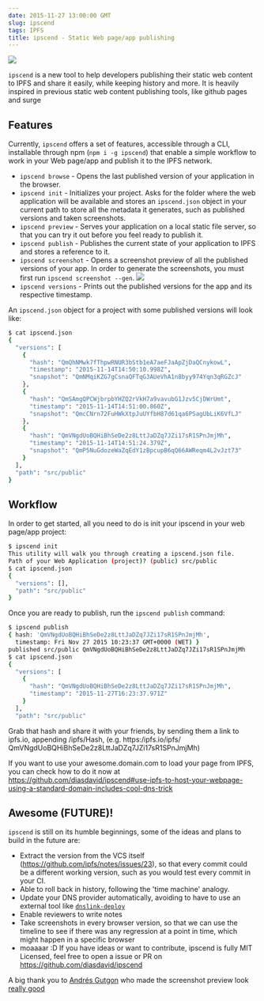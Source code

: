 ```yaml
---
date: 2015-11-27 13:00:00 GMT
slug: ipscend
tags: IPFS
title: ipscend - Static Web page/app publishing
---
```


![](/img/ipscend.png)

`ipscend` is a new tool to help developers publishing their static web content to IPFS and share it easily, while keeping history and more. It is heavily inspired in previous static web content publishing tools, like github pages and surge

## Features

Currently, `ipscend` offers a set of features, accessible through a CLI, installable through npm (`npm i -g ipscend`) that enable a simple workflow to work in your Web page/app and publish it to the IPFS network.

- `ipscend browse` - Opens the last published version of your application in the browser.
- `ipscend init` - Initializes your project. Asks for the folder where the web application will be available and stores an `ipscend.json` object in your current path to store all the metadata it generates, such as published versions and taken screenshots.
- `ipscend preview` - Serves your application on a local static file server, so that you can try it out before you feel ready to publish it. 
- `ipscend publish` - Publishes the current state of your application to IPFS and stores a reference to it.
- `ipscend screenshot` - Opens a screenshot preview of all the published versions of your app. In order to generate the screenshots, you must first run `ipscend screenshot --gen`.
![](http://zippy.gfycat.com/TameDampKob.gif)
- `ipscend versions` - Prints out the published versions for the app and its respective timestamp.

An `ipscend.json` object for a project with some published versions will look like:

```bash
$ cat ipscend.json
{
  "versions": [
    {
      "hash": "QmQhNMwk7fThpwRNUR3bStb1eA7aeFJaApZjDaQCnykowL",
      "timestamp": "2015-11-14T14:50:10.998Z",
      "snapshot": "QmNMqiKZG7gCsnaQFTqG3AUeVhA1n8byy974Yqn3qRGZcJ"
    },
    {
      "hash": "QmSAmgQPCWjbrpbYHZQ2rVkH7a9vavubG1Jzv5CjDWrUmt",
      "timestamp": "2015-11-14T14:51:00.860Z",
      "snapshot": "QmcCNrn72FuHWkXtpJuUYfbH87d61qa6PSagUbLiK6VfLJ"
    },
    {
      "hash": "QmVNgdUoBQHiBhSeDe2z8LttJaDZq7JZi17sR1SPnJmjMh",
      "timestamp": "2015-11-14T14:51:24.379Z",
      "snapshot": "QmP5NuGdozeWaZqEdY1zBpcupB6qQ66AWReqm4L2vJzt73"
    }
  ],
  "path": "src/public"
}
```

## Workflow

In order to get started, all you need to do is init your ipscend in your web page/app project:

```bash
$ ipscend init
This utility will walk you through creating a ipscend.json file.
Path of your Web Application (project)? (public) src/public
$ cat ipscend.json
{
  "versions": [],
  "path": "src/public"
}
```

Once you are ready to publish, run the `ipscend publish` command:

```bash
$ ipscend publish
{ hash: 'QmVNgdUoBQHiBhSeDe2z8LttJaDZq7JZi17sR1SPnJmjMh',
  timestamp: Fri Nov 27 2015 10:23:37 GMT+0000 (WET) }
published src/public QmVNgdUoBQHiBhSeDe2z8LttJaDZq7JZi17sR1SPnJmjMh
$ cat ipscend.json
{
  "versions": [
    {
      "hash": "QmVNgdUoBQHiBhSeDe2z8LttJaDZq7JZi17sR1SPnJmjMh",
      "timestamp": "2015-11-27T16:23:37.971Z"
    }
  ],
  "path": "src/public"
```

Grab that hash and share it with your friends, by sending them a link to ipfs.io, appending /ipfs/Hash, (e.g.  https:/ipfs.io/ipfs/ QmVNgdUoBQHiBhSeDe2z8LttJaDZq7JZi17sR1SPnJmjMh)

If you want to use your awesome.domain.com to load your page from IPFS, you can check how to do it now at https://github.com/diasdavid/ipscend#use-ipfs-to-host-your-webpage-using-a-standard-domain-includes-cool-dns-trick

## Awesome (FUTURE)!

`ipscend` is still on its humble beginnings, some of the ideas and plans to build in the future are:

- Extract the version from the VCS itself (https://github.com/ipfs/notes/issues/23), so that every commit could be a different working version, such as you would test every commit in your CI.
- Able to roll back in history, following the 'time machine' analogy.
- Update your DNS provider automatically, avoiding to have to use an external tool like [`dnslink-deploy`](https://github.com/ipfs/dnslink-deploy)
- Enable reviewers to write notes
- Take screenshots in every browser version, so that we can use the timeline to see if there was any regression at a point in time, which might happen in a specific browser
- moaaaar :D If you have ideas or want to contribute, ipscend is fully MIT Licensed, feel free to open a issue or PR on https://github.com/diasdavid/ipscend

A big thank you to [Andrés Gutgon](https://github.com/andresgutgon) who made the screenshot preview look [really good](https://github.com/diasdavid/ipscend-screenshot-visualizer/pull/1)
